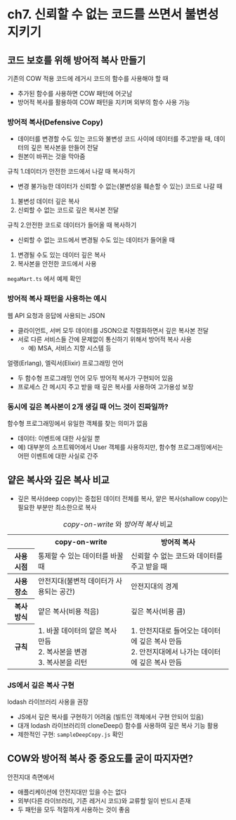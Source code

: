 # ch7. 신뢰할 수 없는 코드를 쓰면서 불변성 지키기

## 코드 보호를 위해 방어적 복사 만들기
기존의 COW 적용 코드에 레거시 코드의 함수를 사용해야 할 때
- 추가된 함수를 사용하면 COW 패턴에 어긋남
- 방어적 복사를 활용하여 COW 패턴을 지키며 외부의 함수 사용 가능


### 방어적 복사(Defensive Copy)
- 데이터를 변경할 수도 있는 코드와 불변성 코드 사이에 데이터를 주고받을 때, 데이터의 깊은 복사본을 만들어 전달
- 원본이 바뀌는 것을 막아줌

규칙 1.데이터가 안전한 코드에서 나갈 때 복사하기
- 변경 불가능한 데이터가 신뢰할 수 없는(불변성을 훼손할 수 있는) 코드로 나갈 때

1. 불변성 데이터 깊은 복사
2. 신뢰할 수 없는 코드로 깊은 복사본 전달

규칙 2.안전한 코드로 데이터가 들어올 때 복사하기
- 신뢰할 수 없는 코드에서 변경될 수도 있는 데이터가 들어올 때

1. 변경될 수도 있는 데이터 깊은 복사
2. 복사본을 안전한 코드에서 사용

`megaMart.ts` 에서 예제 확인

### 방어적 복사 패턴을 사용하는 예시
웹 API 요청과 응답에 사용되는 JSON
- 클라이언트, 서버 모두 데이터를 JSON으로 직렬화하면서 깊은 복사본 전달
- 서로 다른 서비스들 간에 문제없이 통신하기 위해서 방어적 복사 사용
  - 예) MSA, 서비스 지향 시스템 등

얼랭(Erlang), 엘릭서(Elixir) 프로그래밍 언어
- 두 함수형 프로그래밍 언어 모두 방어적 복사가 구현되어 있음
- 프로세스 간 메시지 주고 받을 때 깊은 복사를 사용하여 고가용성 보장

### 동시에 깊은 복사본이 2개 생길 때 어느 것이 진짜일까?
함수형 프로그래밍에서 유일한 객체를 찾는 의미가 없음
- 데이터: 이벤트에 대한 사실일 뿐
- 예) 대부분의 소프트웨어에서 User 객체를 사용하지만, 함수형 프로그래밍에서는 어떤 이벤트에 대한 사실로 간주

## 얕은 복사와 깊은 복사 비교
- 깊은 복사(deep copy)는 중첩된 데이터 전체를 복사, 얕은 복사(shallow copy)는 필요한 부분만 최소한으로 복사

<table>
  <caption><i>copy-on-write</i> 와 <i>방어적 복사</i> 비교</caption>
  <thead>
    <tr>
      <th></th>
      <th>copy-on-write</th>
      <th>방어적 복사</th>
    </tr>
    <tr>
      <th>사용 시점</th>
      <td>통제할 수 있는 데이터를 바꿀 때</td>
      <td>신뢰할 수 없는 코드와 데이터를 주고 받을 때</td>
    </tr>
  </thead>
  <tbody>
    <tr>
      <th>사용 장소</th>
      <td>안전지대(불변적 데이터가 사용되는 공간)</td>
      <td>안전지대의 경계</td>
    </tr>
    <tr>
      <th>복사 방식</th>
      <td>얕은 복사(비용 적음)</td>
      <td>깊은 복사(비용 큼)</td>
    </tr>
    <tr>
      <th>규칙</th>
      <td>1. 바꿀 데이터의 얕은 복사 만듬<br/>2. 복사본을 변경<br/>3. 복사본을 리턴</td>
      <td>1. 안전지대로 들어오는 데이터에 깊은 복사 만듬<br/>2. 안전지대에서 나가는 데이터에 깊은 복사 만듬</td>
    </tr>
  </tbody>
</table>

### JS에서 깊은 복사 구현
lodash 라이브러리 사용을 권장
- JS에서 깊은 복사를 구현하기 어려움 (빌트인 객체에서 구현 안되어 있음)
- 대개 lodash 라이브러리의 cloneDeep() 함수를 사용하여 깊은 복사 기능 활용
- 제한적인 구현: `sampleDeepCopy.js` 확인

## COW와 방어적 복사 중 중요도를 굳이 따지자면?
안전지대 측면에서
- 애플리케이션에 안전지대만 있을 수는 없다
- 외부(다른 라이브러리, 기존 레거시 코드)와 교류할 일이 반드시 존재
- 두 패턴을 모두 적절하게 사용하는 것이 좋음